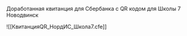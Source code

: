 Доработанная квитанция для Сбербанка с QR кодом для Школы 7 Новодвинск

![[КвитанцияQR_НордИС_Школа7.cfe]]